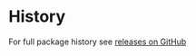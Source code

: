 History
======

For full package history see [releases on GitHub](https://github.com/VeliovGroup/Meteor-Cookies/releases)